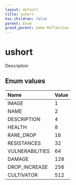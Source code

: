 ```yaml
---
layout: default
title: ushort
has_children: false
parent: Enum
grand_parent: Game Reflection
---
```

# ushort
Description 

## Enum values

| Name | Value |
|:----------|:--------------|
| IMAGE | 1 |
| NAME | 2 |
| DESCRIPTION | 4 |
| HEALTH | 8 |
| RARE_DROP | 16 |
| RESISTANCES | 32 |
| VULNERABILITIES | 64 |
| DAMAGE | 128 |
| DROP_INCREASE | 256 |
| CULTIVATOR | 512 |

